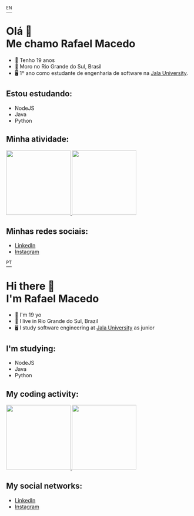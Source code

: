 <a id='ingles' href='#portugues'><sup>EN</sup><a>

# Olá 👋 <br> Me chamo Rafael Macedo

- 🙂 Tenho 19 anos
- 📌 Moro no Rio Grande do Sul, Brasil
- 🖥️ 1º ano como estudante de engenharia de software na [Jala University](https://jala.university/pt/).

## Estou estudando:
- NodeJS
- Java
- Python
  

## Minha atividade:
<div>
  <a href="https://github.com/rafaelrmacedo">
  <img height="175px" src="https://github-readme-stats.vercel.app/api?username=rafaelrmacedo&show_icons=true&theme=github_dark&include_all_commits=true&count_private=true"/>
  <img height="175px" src="https://github-readme-stats.vercel.app/api/top-langs/?username=rafaelrmacedo&layout=compact&langs_count=8&theme=github_dark"/>
  </a>
</div>

## Minhas redes sociais:
- [LinkedIn](https://www.linkedin.com/in/rafael-macedo-656057216/)
- [Instagram](https://www.instagram.com/rafaelrmacedo_/)
  
<!-- ## Extra
- Estudo segurança da informação no site da [TryHackMe](https://tryhackme.com/). Meu perfil é [esse](https://tryhackme.com/p/rafaelrm). -->

<!--PORTFOLIO EM INGLÊS-->


<a id='portugues' href='#ingles'><sup>PT</sup><a>

# Hi there 👋 <br> I'm Rafael Macedo

- 🙂 I'm 19 yo
- 📌 I live in Rio Grande do Sul, Brazil
- 🖥️ I study software engineering at [Jala University](https://jala.university/en/) as junior


## I'm studying:
- NodeJS
- Java
- Python

## My coding activity:
<div>
  <a href="https://github.com/rafaelrmacedo">
  <img height="175px" src="https://github-readme-stats.vercel.app/api?username=rafaelrmacedo&show_icons=true&theme=github_dark&include_all_commits=true&count_private=true"/>
  <img height="175px" src="https://github-readme-stats.vercel.app/api/top-langs/?username=rafaelrmacedo&layout=compact&langs_count=8&theme=github_dark"/>
  </a>
</div>

## My social networks:
- [LinkedIn](https://www.linkedin.com/in/rafael-macedo-656057216/)
- [Instagram](https://www.instagram.com/rafaelrmacedo_/)
  
<!--## Extra  
- I'm studying cybersec at [TryHackMe](https://tryhackme.com/). My profile is [here](https://tryhackme.com/p/rafaelrm). -->


<!--
OUTRAS IDEIAS
**rafaelrmacedo/rafaelrmacedo** is a ✨ _special_ ✨ repository because its `README.md` (this file) appears on your GitHub profile.

Here are some ideas to get you started:

- 🔭 I’m currently working on ...
- 🌱 I’m currently learning ...
- 👯 I’m looking to collaborate on ...
- 🤔 I’m looking for help with ...
- 💬 Ask me about ...
- 📫 How to reach me: ...
- 😄 Pronouns: ...
- ⚡ Fun fact: ...
-->
